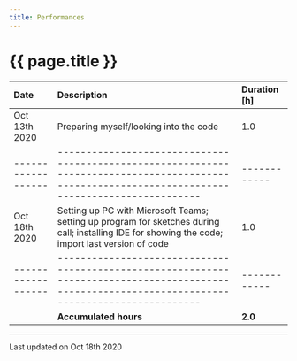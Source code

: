 ```yaml
---
title: Performances
---
```


# {{ page.title }}

| Date               | Description                                                                                                                                       | Duration [h] |
|:------------------ |:------------------------------------------------------------------------------------------------------------------------------------------------- |:------------ |
| Oct 13th 2020      | Preparing myself/looking into the code                                                                                                            | 1.0          |
| ------------------ | ------------------------------------------------------------------------------------------------------------------------------------------------- | ------------ |
| Oct 18th 2020      | Setting up PC with Microsoft Teams; setting up program for sketches during call; installing IDE for showing the code; import last version of code | 1.0          |
| ------------------ | ------------------------------------------------------------------------------------------------------------------------------------------------- | ------------ |
|                    | **Accumulated hours**                                                                                                                             | **2.0**      |

* * *

Last updated on Oct 18th 2020
